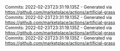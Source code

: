 Commits: 2022-02-23T23:31:19.135Z - Generated via https://github.com/marketplace/actions/artificial-grass
<br>
Commits: 2022-02-23T23:31:19.135Z - Generated via https://github.com/marketplace/actions/artificial-grass
<br>
Commits: 2022-02-23T23:31:19.135Z - Generated via https://github.com/marketplace/actions/artificial-grass
<br>
Commits: 2022-02-23T23:31:19.135Z - Generated via https://github.com/marketplace/actions/artificial-grass
<br>
